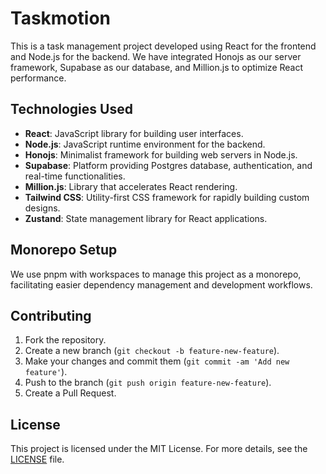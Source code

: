 # Taskmotion

This is a task management project developed using React for the frontend and Node.js for the backend. We have integrated Honojs as our server framework, Supabase as our database, and Million.js to optimize React performance.

## Technologies Used

- **React**: JavaScript library for building user interfaces.
- **Node.js**: JavaScript runtime environment for the backend.
- **Honojs**: Minimalist framework for building web servers in Node.js.
- **Supabase**: Platform providing Postgres database, authentication, and real-time functionalities.
- **Million.js**: Library that accelerates React rendering.
- **Tailwind CSS**: Utility-first CSS framework for rapidly building custom designs.
- **Zustand**: State management library for React applications.

## Monorepo Setup

We use pnpm with workspaces to manage this project as a monorepo, facilitating easier dependency management and development workflows.

## Contributing

1. Fork the repository.
2. Create a new branch (`git checkout -b feature-new-feature`).
3. Make your changes and commit them (`git commit -am 'Add new feature'`).
4. Push to the branch (`git push origin feature-new-feature`).
5. Create a Pull Request.

## License

This project is licensed under the MIT License. For more details, see the [LICENSE](LICENSE) file.
